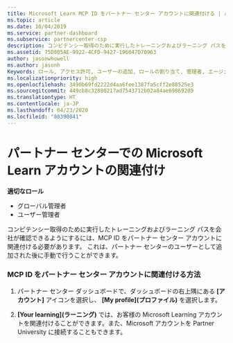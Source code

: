 ```yaml
---
title: Microsoft Learn MCP ID をパートナー センター アカウントに関連付ける | パートナー センター
ms.topic: article
ms.date: 10/04/2019
ms.service: partner-dashboard
ms.subservice: partnercenter-csp
description: コンピテンシー取得のために実行したトレーニングおよびラーニング パスを会社が確認できるように、MCP ID をパートナー センター アカウントに関連付ける方法について説明します。
ms.assetid: 75D805AE-9922-4CFD-9427-196047D70963
author: jasonwhowell
ms.author: jasonh
Keywords: ロール, アクセス許可, ユーザーの追加, ロールの割り当て, 管理者, エージェント, MCP ID, Microsoft Learn
ms.localizationpriority: high
ms.openlocfilehash: 3490b69fd2222d4aa6fee1387fa5cff2e88525e3
ms.sourcegitcommit: 449cb8c32880217ad7543712b02a84ae69869289
ms.translationtype: HT
ms.contentlocale: ja-JP
ms.lasthandoff: 04/23/2020
ms.locfileid: "80390841"
---
```

# <a name="associate-your-microsoft-learn-account-in-partner-center"></a>パートナー センターでの Microsoft Learn アカウントの関連付け

**適切なロール**
-   グローバル管理者
-   ユーザー管理者

コンピテンシー取得のために実行したトレーニングおよびラーニング パスを会社が確認できるようにするには、MCP ID をパートナー センター アカウントに関連付ける必要があります。 これは、パートナー センターのユーザーとして追加された後に手動で行うことができます。

### <a name="how-to-associate-your-mcp-id-to-your-partner-center-account"></a>MCP ID をパートナー センター アカウントに関連付ける方法

1. パートナー センター ダッシュボードで、ダッシュボードの右上隅にある **[アカウント]** アイコンを選択し、 **[My profile]\(プロファイル\)** を選択します。

2. **[Your learning]\(ラーニング\)** では、お客様の Microsoft Learning アカウントを関連付けることができます。また、Microsoft アカウントを Partner University に接続することもできます。
